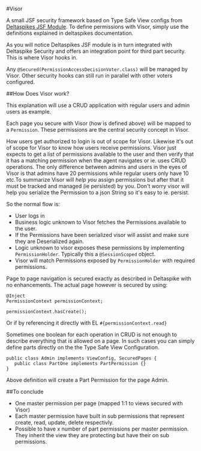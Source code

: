 #Visor

A small JSF security framework based on Type Safe View configs from [Deltaspikes JSF Module][1]. To define permissions with Visor, simply use the definitions explained in deltaspikes documentation.

As you will notice Deltaspikes JSF module is in turn integrated with Deltaspike Security and offers an integration point for third part security. This is where Visor hooks in.

Any `@Secured(PermissionAccessDecisionVoter.class)` will be managed by Visor. Other security hooks can still run in parallel with other voters configured.

##How Does Visor work?

This explanation will use a CRUD application with regular users and admin users as example.

Each page you secure with Visor (how is defined above) will be mapped to a `Permission`. These permissions are the central security concept in Visor.

How users get authorized to login is out of scope for Visor. Likewise it's out of scope for Visor to know how users receive permissions. Visor just expects to get a list of permissions available to the user and then verify that it has a matching permission when the agent navigates or ie. uses CRUD operations. The only difference between admins and users in the eyes of Visor is that admins have 20 permissions while regular users only have 10 etc.To summarize Visor will *help you* assign permissions but after that it must be tracked and managed (ie persisted) by you. Don't worry visor will help you serialize the Permission to a json String so it's easy to ie. persist. 

So the normal flow is:

 - User logs in
 - Business logic unknown to Visor fetches the Permissions available to the user.
 - If the Permissions have been serialized visor will assist and make sure they are Deserialized again. 
 - Logic unknown to visor exposes these permissions by implementing `PermissionHolder`. Typically this a `@SessionScoped` object.
 - Visor will match Permissions exposed by `PermissionHolder` with required permissions.

Page to page navigation is secured exactly as described in Deltaspike with no enhancements. The actual page however is secured by using:

    @Inject
    PermissionContext permissionContext; 

    permissionContext.hasCreate();

Or if by referencing it directly with EL `#{permissionContext.read}`

Sometimes one boolean for each operation in CRUD is not enough to describe everything that is allowed on a page. In such cases you can simply define parts directly on the the Type Safe View Configuration.

    public class Admin implements ViewConfig, SecuredPages { 
       public class PartOne implements PartPermission {}
    }

Above definition will create a Part Permission for the page Admin.


##To conclude

 - One master permission per page (mapped 1:1 to views secured with Visor)
 - Each master permission have built in sub permissions that represent create, read, update, delete respectivly.
 - Possible to have x number of part permissions per master permission. They inherit the view they are protecting but have their on sub permissions.  

  [1]: http://deltaspike.apache.org/jsf.html
